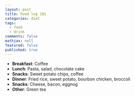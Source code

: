 ```yaml
---
layout: post
title: Food log 101
categories: diet
tags: 
  - food
  - drink
comments: false
mathjax: null
featured: false
published: true
---
```


* **Breakfast**: Coffee
* **Lunch**: Pasta, salad, chocolate cake
* **Snacks**: Sweet potato chips, coffee
* **Dinner**: Fried rice, sweet potato, bourbon chicken, broccoli
* **Snacks**: Cheese, bacon, eggnog
* **Other**: Green tea
